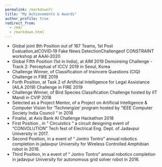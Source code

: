 ```yaml
---
permalink: /markdownf/
title: "My Achievements & Awards"
author_profile: true
redirect_from: 
  - /md/
  - /markdown.html
---
```


* Global joint 8th Position out of 167 Teams, 1st Post Evaluation,atCOVID‑19 Fake News DetectionChallengeof CONSTRAINT workshop at AAAI‑2020
* Global Fifth Position (1st in India), at AIM 2019 Demoireing Challenge - Track 2: Perceptual of ICCV 2019 in Seoul, Korea
* Challenge Winner, of Classification of Insincere Questions (CIQ) Challenge in FIRE 2019
* Forth Position, at Task 2 of Artificial Intelligence for Legal Assistance (AILA 2019) Challenge in FIRE 2019
* Challenge Winner, of Bird Species Classification Challenge hosted by IIT Mandi in CVIP 2018
* Selected as a Project Mentor, of a Project on Artificial Intelligence & Computer Vision for ‘Technergize’
program hosted by “IEEE Computer Society India Council “ in 2018
* Finalist, at Axis Bank AI Challenge Hackathon 2018
* First Position , in “ Circuistics “ a circuit designing event of “CONVOLUTION” Tech fest of Electrical Eng.
Dept. of Jadavpur University in 2017.
* Second Position, in a event of “ Jontro Tontro” annual robotics completion in jadavpur University for
Wireless Controlled Amphibian robot in 2016.
* Third Position, in a event of “ Jontro Tontro” annual robotics completion in jadavpur University for
autonomous grid solver robot in 2016.

